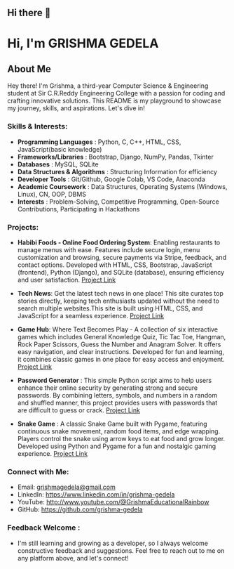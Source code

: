 ## Hi there 👋


# Hi, I'm GRISHMA GEDELA

## About Me

Hey there! I'm Grishma, a third-year Computer Science & Engineering student at Sir C.R.Reddy Engineering College with a passion for coding and crafting innovative solutions. This README is my playground to showcase my journey, skills, and aspirations. Let's dive in!

### Skills & Interests:

- **Programming Languages**          : Python, C, C++, HTML, CSS, JavaScript(basic knowledge)
- **Frameworks/Libraries**           : Bootstrap, Django, NumPy, Pandas, Tkinter
- **Databases**                      : MySQL, SQLite
- **Data Structures & Algorithms**   : Structuring Information for efficiency
- **Developer Tools**                : Git/Github, Google Colab, VS Code, Anaconda
- **Academic Coursework**            : Data Structures, Operating Systems (Windows, Linux), CN, OOP, DBMS
- **Interests**                      : Problem-Solving, Competitive Programming, Open-Source Contributions, Participating in Hackathons

### Projects:
- **Habibi Foods - Online Food Ordering System**: Enabling restaurants to manage menus with ease.
Features include secure login, menu customization and browsing, secure payments via Stripe, feedback, and contact options. Developed with HTML, CSS, Bootstrap, JavaScript (frontend), Python (Django), and SQLite (database), ensuring efficiency and user satisfaction. [Project Link](https://github.com/grishma-gedela/Online-Food-Ordering---Infosys.git)

- **Tech News**: Get the latest tech news in one place! This site curates top stories directly, keeping tech enthusiasts updated without the need to search multiple websites.This site is built using HTML, CSS, and JavaScript for a seamless experience. [Project Link](https://github.com/grishma-gedela/Tech-News.git)
 
- **Game Hub**: Where Text Becomes Play - A collection of six interactive games which includes General Knowledge Quiz, Tic Tac Toe, Hangman, Rock Paper Scissors, Guess the Number and Anagram Solver. It offers easy navigation, and clear instructions. Developed for fun and learning, it combines classic games in one place for easy access and enjoyment. [Project Link](https://github.com/GRISHMA-GEDELA/GameHub-Python)

- **Password Generator** : This simple Python script aims to help users enhance their online security by generating strong and secure passwords. By combining letters, symbols, and numbers in a random and shuffled manner, this project provides users with passwords that are difficult to guess or crack. [Project Link](https://github.com/grishma-gedela/Password-Generator.git)

- **Snake Game** : A classic Snake Game built with Pygame, featuring continuous snake movement, random food items, and edge wrapping. Players control the snake using arrow keys to eat food and grow longer. Developed using Python and Pygame for a fun and nostalgic gaming experience. [Project Link](https://github.com/grishma-gedela/Snake-Game.git)

### Connect with Me:

- Email: grishmagedela@gmail.com
- LinkedIn: https://www.linkedin.com/in/grishma-gedela
- YouTube: http://www.youtube.com/@GrishmaEducationalRainbow
- GitHub: https://github.com/grishma-gedela

### Feedback Welcome :
- I'm still learning and growing as a developer, so I always welcome constructive feedback and suggestions. Feel free to reach out to me on any platform above, and let's connect!

